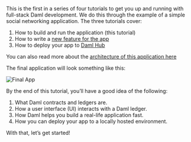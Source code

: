 This is the first in a series of four tutorials to get you up and running with full-stack Daml development. We do this through the example of a simple social networking application. The three tutorials cover:

1. How to build and run the application (this tutorial)
1. How to write a [new feature for the app](https://daml.com/interactive-tutorials/getting-started/your-first-feature/)
1. How to deploy your app to [Daml Hub](https://www.digitalasset.com/developers/interactive-tutorials/getting-started/deploy-to-dabl/)

You can also read more about the [architecture of this application here](https://docs.daml.com/getting-started/app-architecture.html)

The final application will look something like this:

![Final App](/daml/courses/getting-started/build-and-run/assets/gsg_better.gif)

By the end of this tutorial, you’ll have a good idea of the following:

1. What Daml contracts and ledgers are.
1. How a user interface (UI) interacts with a Daml ledger.
1. How Daml helps you build a real-life application fast.
1. How you can deploy your app to a locally hosted environment.

With that, let’s get started!
